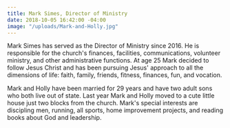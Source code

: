 ```yaml
---
title: Mark Simes, Director of Ministry
date: 2018-10-05 16:42:00 -04:00
image: "/uploads/Mark-and-Holly.jpg"
---
```


Mark Simes has served as the Director of Ministry since 2016.  He is responsible for the church's finances, facilities, communications, volunteer ministry, and other administrative functions.  At age 25 Mark decided to follow Jesus Christ and has been pursuing Jesus' approach to all the dimensions of life:  faith, family, friends, fitness, finances, fun, and vocation.

Mark and Holly have been married for 29 years and have two adult sons who both live out of state.  Last year Mark and Holly moved to a cute little house just two blocks from the church.  Mark's special interests are discipling men, running, all sports, home improvement projects, and reading books about God and leadership.
